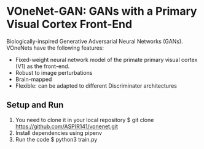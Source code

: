 # VOneNet-GAN: GANs with a Primary Visual Cortex Front-End

Biologically-inspired Generative Adversarial Neural Networks (GANs). VOneNets have the following features:
- Fixed-weight neural network model of the primate primary visual cortex (V1) as the front-end.
- Robust to image perturbations
- Brain-mapped
- Flexible: can be adapted to different Discriminator architectures

## Setup and Run
1. You need to clone it in your local repository
  $ git clone https://github.com/ASPIR141/vonenet.git
2. Install dependencies using pipenv
3. Run the code
  $ python3 train.py